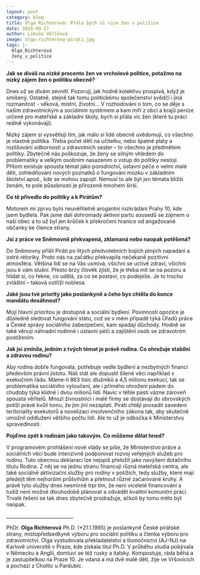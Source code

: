 ```yaml
---
layout: post
category: blog
title: Olga Richterová: Přála bych si více žen v politice
date: 2018-09-27
author: Libuše Věříšová
image: olga-richterova-pirati.jpg
tags: |-
  Olga_Richterová
  ženy_v_politice
---
```

**Jak se díváš na nízké procento žen ve vrcholové politice, potažmo na nízký zájem žen o politiku obecně?**

Dnes už se dívám zevnitř. Pozoruji, jak hodně kolektivu prospívá, když je smíšený. Ostatně, stejně tak tomu politickému společenství svědčí i jiná rozmanitost - věková, místní, životní… V rozhodování o tom, co se děje s naším zdravotnickým a sociálním systémem a kam míří z obcí a krajů peníze určené pro mateřské a základní školy, bych si přála víc žen (které tu práci reálně vykonávají).

Nízký zájem si vysvětluji tím, jak málo si lidé obecně uvědomují, co všechno je vlastně politika. Třeba počet dětí na učitelku, nebo špatné platy a rozlišování odbornosti u zdravotních sester – to všechno je předmětem politiky. Zbytečně nás poškozuje, že ženy se silným vhledem do problematiky a velkým osobním nasazením o vstup do politiky nestojí. Přitom existuje spousta témat jako porodnictví, ústavní péče o velmi malé děti, zohledňování nových poznatků o fungování mozku v základním školství apod., kde se mohou zapojit. Nemusí to ale být jen témata bližší ženám, to pole působnosti je přirozeně mnohem širší.

**Co tě přivedlo do politiky a k Pirátům?**

Motorem mi zprvu bylo neuvěřitelně arogantní rozkrádání Prahy 10, kde jsem bydlela. Pak jsme dali dohromady aktivní partu sousedů se zájmem o naši obec a to už byl jen krůček k překročení hranice od angažované občanky ke člence strany.

**Jsi z práce ve Sněmovně překvapená, zklamaná nebo naopak potěšená?** 

Do Sněmovny přišli Piráti po lítých předvolebních bojích plných napadání a ostré rétoriky. Proto nás na začátku překvapila nečekaně pozitivní atmosféra. Většina lidí se na Vás usmívá, všichni se uctivě zdraví, všichni jsou k vám slušní. Přesto brzy člověk zjistí, že je třeba mít se na pozoru a hlídat si, co řekne, co udělá, za co se postaví, co podepíše. Je to trochu zvláštní – taková ostříží noblesa.

**Jaké jsou tvé priority jako poslankyně a čeho bys chtěla do konce mandátu dosáhnout?**

Mojí hlavní prioritou je dostupné a sociální bydlení. Povinností opozice je důsledně sledovat fungování státu, což se v mém případě týká Úřadů práce a České správy sociálního zabezpečení, kam spadají důchody. Hodně se také věnuji náhradní rodinné i ústavní péči a zajištění osob se zdravotním postižením. 

**Jak jsi zmínila, jedním z tvých témat je právě rodina. Co ohrožuje stabilní a zdravou rodinu?**

Aby rodina dobře fungovala, potřebuje vedle bydlení a nezbytných financí především právní jistotu. Náš stát ale dopustil šílené věci například v exekučním řádu. Máme-li 863 tisíc dlužníků a 4,5 milionu exekucí, tak se problematika sociálního vyloučení, ale i přímého ohrožení pádem do chudoby týká klidně i dvou milionů lidí. Navíc v téhle pasti vázne zároveň spousta věřitelů. Mnozí živnostníci i malé firmy se dostávají do obrovských potíží právě kvůli tomu, že jim jiní nezaplatí. Piráti chtějí prosadit zavedení teritoriality exekutorů a novelizaci insolvenčního zákona tak, aby skutečně umožnil oddlužení většího počtu lidí. Ale to už je odbočka k Ministerstvu spravedlnosti.

**Pojďme zpět k rodinám jako takovým. Co můžeme dělat hned?**

V programovém prohlášení nové vlády se píše, že Ministerstvo práce a sociálních věcí bude intenzivně podporovat rozvoj veřejných služeb pro rodinu. Tuto obecnou deklaraci lze nejspíš přeložit jako navýšení dotačního titulu Rodina. Z něj se na jednu stranu financují různá mateřská centra, ale také sociálně aktivizační služby pro rodiny v potížích, tedy služby, které mají předejít těm nejhorším průšvihům a přetnout různé začarované kruhy. A právě tyto služby dnes nesmírně trpí tím, že není víceleté financování a tudíž není možné dlouhodobě plánovat a odvádět kvalitní komunitní práci. Trvalé řešení se tak dnes zbytečně prodražuje, ačkoli by tomu mělo být naopak.

\_\_\_\_\_\_\_\_\_\_\_\_\_\_\_\_\_\_\_\_\_\_\_\_\_\_\_\_

PhDr. **Olga Richterová** Ph.D. (*21.1.1985) je poslankyně České pirátské strany, místopředsedkyně výboru pro sociální politiku a členka výboru pro zdravotnictví. Olga vystudovala překladatelství a tlumočnictví (AJ-NJ) na Karlově univerzitě v Praze, kde získala titul Ph.D. V průběhu studia pobývala v Německu a Anglii, domluví se též rusky a italsky. Kompostuje, ráda běhá a je zastupitelkou na Praze 10. Je vdaná a má dvě malé děti, žije ve Vršovicích a pochází z Choltic u Pardubic.
